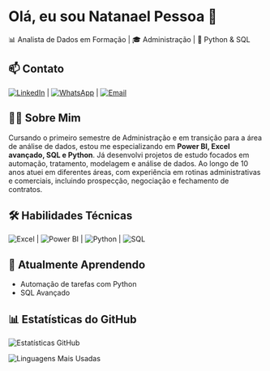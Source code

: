 # Olá, eu sou Natanael Pessoa 👋
📊 Analista de Dados em Formação | 🎓 Administração | 🐍 Python & SQL 

## 📫 Contato  
[![LinkedIn](https://img.shields.io/badge/-LinkedIn-0077B5?logo=linkedin&logoColor=white)](https://linkedin.com/in/natanaelpessoa) | [![WhatsApp](https://img.shields.io/badge/-WhatsApp-25D366?logo=whatsapp&logoColor=white)](https://wa.me/5512982495111) | [![Email](https://img.shields.io/badge/-Gmail-D14836?logo=gmail&logoColor=white)](mailto:natanaelperson94@gmail.com)

## 👨‍💻 Sobre Mim
Cursando o primeiro semestre de Administração e em transição para a área de análise de dados, estou me especializando em **Power BI, Excel avançado, SQL e Python**. Já desenvolvi projetos de estudo focados em automação, tratamento, modelagem e análise de dados.
Ao longo de 10 anos atuei em diferentes áreas, com experiência em rotinas administrativas e comerciais, incluindo prospecção, negociação e fechamento de contratos.

## 🛠 Habilidades Técnicas
![Excel](https://img.shields.io/badge/-Excel-217346?logo=microsoft-excel&logoColor=white) | ![Power BI](https://img.shields.io/badge/-Power_BI-F2C811?logo=powerbi&logoColor=black) | ![Python](https://img.shields.io/badge/-Python-3776AB?logo=python&logoColor=white) | ![SQL](https://img.shields.io/badge/-SQL-4479A1?logo=postgresql&logoColor=white)

## 🌱 Atualmente Aprendendo
- Automação de tarefas com Python 
- SQL Avançado

## 📊 Estatísticas do GitHub
![Estatísticas GitHub](https://github-readme-stats.vercel.app/api?username=Natanael94-Pessoa&show_icons=true&theme=dracula)

![Linguagens Mais Usadas](https://github-readme-stats.vercel.app/api/top-langs/?username=Natanael94-Pessoa&layout=compact&theme=dracula)



<!--
**Natanael94-Pessoa/Natanael94-Pessoa** is a ✨ _special_ ✨ repository because its `README.md` (this file) appears on your GitHub profile.

Here are some ideas to get you started:

- 🔭 I’m currently working on ...
- 🌱 I’m currently learning ...
- 👯 I’m looking to collaborate on ...
- 🤔 I’m looking for help with ...
- 💬 Ask me about ...
- 📫 How to reach me: ...
- 😄 Pronouns: ...
- ⚡ Fun fact: ...
-->

